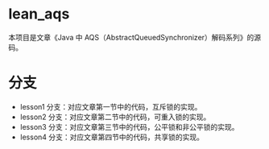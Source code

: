 # lean_aqs

本项目是文章《Java 中 AQS（AbstractQueuedSynchronizer）解码系列》的源码。

# 分支
* lesson1 分支：对应文章第一节中的代码，互斥锁的实现。
* lesson2 分支：对应文章第二节中的代码，可重入锁的实现。
* lesson3 分支：对应文章第三节中的代码，公平锁和非公平锁的实现。
* lesson4 分支：对应文章第四节中的代码，共享锁的实现。

